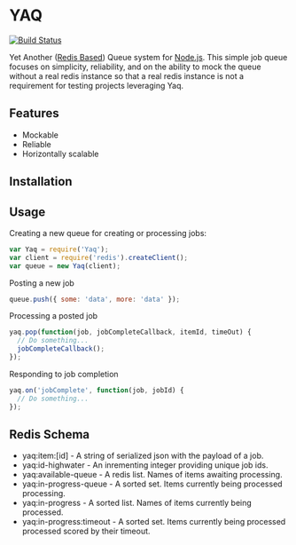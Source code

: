 # YAQ

[![Build Status](https://travis-ci.org/tizzo/yaq.png?branch=master)](https://travis-ci.org/tizzo/yaq)

Yet Another ([Redis Based](http://redis.io)) Queue system for [Node.js](http://nodejs.org/). This simple job queue focuses on simplicity, reliability, and on the ability to mock the queue without a real redis instance so that a real redis instance is not a requirement for testing projects leveraging Yaq.

## Features

  - Mockable
  - Reliable
  - Horizontally scalable

## Installation



## Usage

Creating a new queue for creating or processing jobs:

```javascript
var Yaq = require('Yaq');
var client = require('redis').createClient();
var queue = new Yaq(client);
```

Posting a new job
```javascript
queue.push({ some: 'data', more: 'data' });
````
Processing a posted job
```javascript
yaq.pop(function(job, jobCompleteCallback, itemId, timeOut) {
  // Do something...
  jobCompleteCallback();
});
```

Responding to job completion
```javascript
yaq.on('jobComplete', function(job, jobId) {
  // Do something...
});

```

## Redis Schema

  - yaq:item:[id] - A string of serialized json with the payload of a job.
  - yaq:id-highwater - An inrementing integer providing unique job ids.
  - yaq:available-queue - A redis list. Names of items awaiting processing.
  - yaq:in-progress-queue - A sorted set. Items currently being processed processing.
  - yaq:in-progress - A sorted list. Names of items currently being processed.
  - yaq:in-progress:timeout - A sorted set. Items currently being processed processed scored by their timeout.
